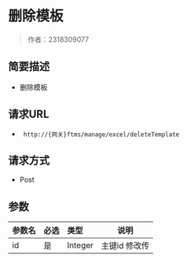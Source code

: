 # 删除模板

> 作者：2318309077

## 简要描述

- 删除模板

## 请求URL
- ` http://{网关}ftms/manage/excel/deleteTemplate`
  
## 请求方式
- Post

## 参数

|参数名|必选|类型|说明|
|:----    |:---|:----- |-----   |
|id |是  |Integer |主键id 修改传|